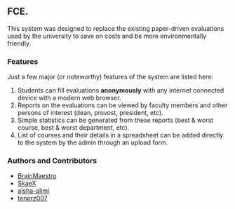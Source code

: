 ## FCE.
This system was designed to replace the existing paper-driven evaluations used by the university to save on costs and be more environmentally friendly.

### Features
Just a few major (or noteworthy) features of the system are listed here:  
 
1. Students can fill evaluations **anonymously** with any internet connected device with a modern web browser.   
1. Reports on the evaluations can be viewed by faculty members and other persons of interest (dean, provost, president, etc).   
1. Simple statistics can be generated from these reports (best & worst course, best & worst department, etc).   
1. List of courses and their details in a spreadsheet can be added directly to the system by the admin through an upload form.

### Authors and Contributors
- [BrainMaestro](https://github.com/BrainMaestro)
- [SkaeX](https://github.com/SkaeX)
- [aisha-alimi](https://github.com/aisha-alimi)
- [tenorz007](https://github.com/tenorz007)
